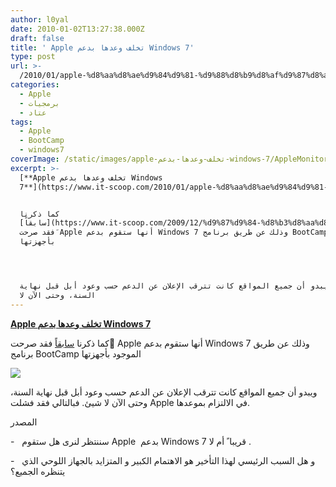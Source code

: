 ```yaml
---
author: l0yal
date: 2010-01-02T13:27:38.000Z
draft: false
title: ' Apple تخلف وعدها بدعم Windows 7'
type: post
url: >-
  /2010/01/apple-%d8%aa%d8%ae%d9%84%d9%81-%d9%88%d8%b9%d8%af%d9%87%d8%a7-%d8%a8%d8%af%d8%b9%d9%85-windows-7/
categories:
  - Apple
  - برمجيات
  - عتاد
tags:
  - Apple
  - BootCamp
  - windows7
coverImage: /static/images/apple-تخلف-وعدها-بدعم-windows-7/AppleMonitor.jpg
excerpt: >-
  [**Apple تخلف وعدها بدعم Windows
  7**](https://www.it-scoop.com/2010/01/apple-%d8%aa%d8%ae%d9%84%d9%81-%d9%88%d8%b9%d8%af%d9%87%d8%a7-%d8%a8%d8%af%d8%b9%d9%85-windows-7/)


  كما ذكرنا
  [سابقاً](https://www.it-scoop.com/2009/12/%d9%87%d9%84-%d8%b3%d8%aa%d8%af%d8%b9%d9%85-%d8%ad%d9%88%d8%a7%d8%b3%d9%8a%d8%a8-apple-%d9%86%d8%b8%d8%a7%d9%85-windows-7/)
  فقد صرحت َApple أنها ستقوم بدعم Windows 7 وذلك عن طريق برنامج BootCamp الموجود
  بأجهزتها




  ويبدو أن جميع المواقع كانت تترقب الإعلان عن الدعم حسب وعود أبل قبل نهاية
  السنة، وحتى الآن لا
---
```

[**Apple تخلف وعدها بدعم Windows 7**](https://www.it-scoop.com/2010/01/apple-%d8%aa%d8%ae%d9%84%d9%81-%d9%88%d8%b9%d8%af%d9%87%d8%a7-%d8%a8%d8%af%d8%b9%d9%85-windows-7/)

كما ذكرنا [سابقاً](https://www.it-scoop.com/2009/12/%d9%87%d9%84-%d8%b3%d8%aa%d8%af%d8%b9%d9%85-%d8%ad%d9%88%d8%a7%d8%b3%d9%8a%d8%a8-apple-%d9%86%d8%b8%d8%a7%d9%85-windows-7/) فقد صرحت َApple أنها ستقوم بدعم Windows 7 وذلك عن طريق برنامج BootCamp الموجود بأجهزتها

![](/static/images/apple-تخلف-وعدها-بدعم-windows-7/AppleMonitor.jpg)

ويبدو أن جميع المواقع كانت تترقب الإعلان عن الدعم حسب وعود أبل قبل نهاية السنة، وحتى الآن لا شيئ. فبالتالي فقد فشلت Apple في الالتزام بموعدها.

المصدر

\-   سننتظر لنرى هل ستقوم Apple  بدعم Windows 7 قريبا ً أم لا .

\-   و هل السبب الرئيسي لهذا التأخير هو الاهتمام الكبير و المتزايد بالجهاز اللوحي الذي يتنظره الجميع؟
